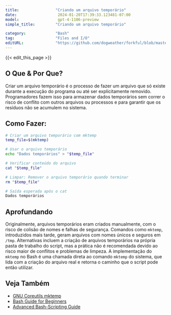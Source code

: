 ```yaml
---
title:                "Criando um arquivo temporário"
date:                  2024-01-20T17:39:33.123481-07:00
model:                 gpt-4-1106-preview
simple_title:         "Criando um arquivo temporário"

category:             "Bash"
tag:                  "Files and I/O"
editURL:              "https://github.com/dogweather/forkful/blob/master/content/pt/bash/creating-a-temporary-file.md"
---
```


{{< edit_this_page >}}

## O Que & Por Que?
Criar um arquivo temporário é o processo de fazer um arquivo que só existe durante a execução do programa ou até ser explicitamente removido. Programadores fazem isso para armazenar dados temporários sem correr o risco de conflito com outros arquivos ou processos e para garantir que os resíduos não se acumulem no sistema.

## Como Fazer:
```Bash
# Criar um arquivo temporário com mktemp
temp_file=$(mktemp)

# Usar o arquivo temporário
echo "Dados temporários" > "$temp_file"

# Verificar conteúdo do arquivo
cat "$temp_file"  

# Limpar: Remover o arquivo temporário quando terminar
rm "$temp_file"  
```
```Bash
# Saída esperada após o cat
Dados temporários
```

## Aprofundando
Originalmente, arquivos temporários eram criados manualmente, com o risco de colisão de nomes e falhas de segurança. Comandos como `mktemp`, introduzidos mais tarde, geram arquivos com nomes únicos e seguros em `/tmp`. Alternativas incluem a criação de arquivos temporários na própria pasta de trabalho do script, mas a prática não é recomendada devido ao risco maior de conflitos e problemas de limpeza. A implementação do `mktemp` no Bash é uma chamada direta ao comando `mktemp` do sistema, que lida com a criação do arquivo real e retorna o caminho que o script pode então utilizar.

## Veja Também
- [GNU Coreutils mktemp](https://www.gnu.org/software/coreutils/manual/html_node/mktemp-invocation.html)
- [Bash Guide for Beginners](https://tldp.org/LDP/Bash-Beginners-Guide/html/)
- [Advanced Bash-Scripting Guide](https://tldp.org/LDP/abs/html/)
